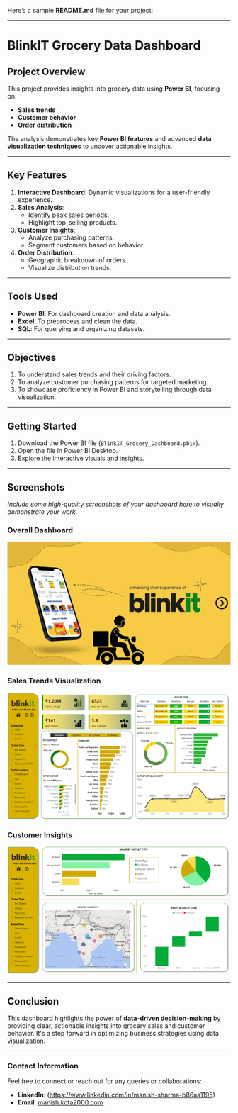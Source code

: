 Here’s a sample **README.md** file for your project:

---

# **BlinkIT Grocery Data Dashboard**

## **Project Overview**
This project provides insights into grocery data using **Power BI**, focusing on:
- **Sales trends**
- **Customer behavior**
- **Order distribution**

The analysis demonstrates key **Power BI features** and advanced **data visualization techniques** to uncover actionable insights.

---

## **Key Features**
1. **Interactive Dashboard**: Dynamic visualizations for a user-friendly experience.
2. **Sales Analysis**:
   - Identify peak sales periods.
   - Highlight top-selling products.
3. **Customer Insights**:
   - Analyze purchasing patterns.
   - Segment customers based on behavior.
4. **Order Distribution**:
   - Geographic breakdown of orders.
   - Visualize distribution trends.

---

## **Tools Used**
- **Power BI**: For dashboard creation and data analysis.
- **Excel**: To preprocess and clean the data.
- **SQL**: For querying and organizing datasets.

---

## **Objectives**
1. To understand sales trends and their driving factors.
2. To analyze customer purchasing patterns for targeted marketing.
3. To showcase proficiency in Power BI and storytelling through data visualization.

---

## **Getting Started**
1. Download the Power BI file (`BlinkIT_Grocery_Dashboard.pbix`).
2. Open the file in Power BI Desktop.
3. Explore the interactive visuals and insights.

---

## **Screenshots**
*Include some high-quality screenshots of your dashboard here to visually demonstrate your work.*


### **Overall Dashboard**
![Dashboard Overview](Screenshot/dashboard.png "Dashboard Overview")

### **Sales Trends Visualization**
![Sales Trends](Screenshot/2page.png "Sales Trends Visualization")

### **Customer Insights**
![ Insights](Screenshot/3.png "Customer Insights")


---

## **Conclusion**
This dashboard highlights the power of **data-driven decision-making** by providing clear, actionable insights into grocery sales and customer behavior. It's a step forward in optimizing business strategies using data visualization.

---
### **Contact Information**

Feel free to connect or reach out for any queries or collaborations:

- **LinkedIn**: (https://www.linkedin.com/in/manish-sharma-b86aa1195)  
- **Email**: [manish.kota2000.com](manish.kota2000.com)
